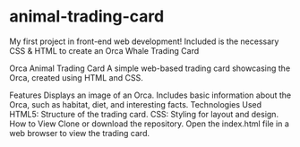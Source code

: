 # animal-trading-card
My first project in front-end web development! Included is the necessary CSS &amp; HTML to create an Orca Whale Trading Card

Orca Animal Trading Card
A simple web-based trading card showcasing the Orca, created using HTML and CSS.

Features
Displays an image of an Orca.
Includes basic information about the Orca, such as habitat, diet, and interesting facts.
Technologies Used
HTML5: Structure of the trading card.
CSS: Styling for layout and design.
How to View
Clone or download the repository.
Open the index.html file in a web browser to view the trading card.
